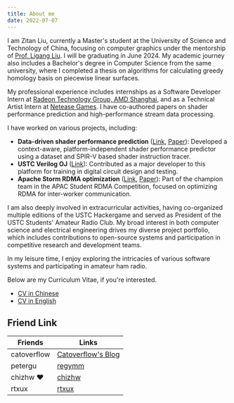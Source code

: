 ```yaml
---
title: About me
date: 2022-07-07
---
```


I am Zitan Liu, currently a Master's student at the University of Science and Technology of China, focusing on computer graphics under the mentorship of [Prof. Ligang Liu](https://staff.ustc.edu.cn/~lgliu/). I will be graduating in June 2024. My academic journey also includes a Bachelor's degree in Computer Science from the same university, where I completed a thesis on algorithms for calculating greedy homology basis on piecewise linear surfaces.

My professional experience includes internships as a Software Developer Intern at [Radeon Technology Group, AMD Shanghai](https://www.amd.com/en), and as a Technical Artist Intern at [Netease Games](https://www.neteasegames.com/). I have co-authored papers on shader performance prediction and high-performance stream data processing.

I have worked on various projects, including:
- **Data-driven shader performance prediction** ([Link](https://github.com/libreliu/ShaderPerFormer), [Paper](https://doi.org/10.1145/3651295)): Developed a context-aware, platform-independent shader performance predictor using a dataset and SPIR-V based shader instruction tracer.
- **USTC Verilog OJ** ([Link](https://github.com/YAVGroup/Verilog-OJ)): Contributed as a major developer to this platform for training in digital circuit design and testing. 
- **Apache Storm RDMA optimization** ([Link](https://github.com/libreliu/storm-optimization-reports), [Paper](https://doi.org/10.1007/s10766-021-00696-0)): Part of the champion team in the APAC Student RDMA Competition, focused on optimizing RDMA for inter-worker communication. 

I am also deeply involved in extracurricular activities, having co-organized multiple editions of the USTC Hackergame and served as President of the USTC Students' Amateur Radio Club. My broad interest in both computer science and electrical engineering drives my diverse project portfolio, which includes contributions to open-source systems and participation in competitive research and development teams.

In my leisure time, I enjoy exploring the intricacies of various software systems and participating in amateur ham radio.

Below are my Curriculum Vitae, if you're interested.

- [CV in Chinese](cv-resources/CV_Chinese.pdf)
- [CV in English](cv-resources/CV_English.pdf)

## Friend Link

| Friends     |                 Links                  |
|-------------|----------------------------------------|
| catoverflow | [Catoverflow's Blog](https://c-j.dev/) |
| petergu     | [regymm](https://www.ustcpetergu.com/) |
| chizhw ❤   | [chizhw](https://www.chizhw.me/)       |
| rtxux       | [rtxux](https://blog.rtxux.xyz/)       |